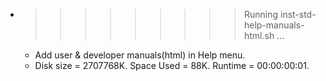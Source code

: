 * >>>>>>>>> Running inst-std-help-manuals-html.sh ...
  * Add user & developer manuals(html) in Help menu.
  * Disk size = 2707768K. Space Used = 88K. Runtime = 00:00:00:01.
